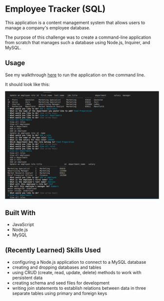 # Employee Tracker (SQL) 

This application is a content management system that allows users to manage a company's employee database.

The purpose of this challenge was to create a command-line application from scratch that manages such a database using Node.js, Inquirer, and MySQL.

## Usage
See my walkthrough [here](https://drive.google.com/file/d/1oKlquC55rEU4oDeYHDDA7-DOJVwrPkl_/view) to run the application on the command line.

It should look like this:

![Employee Tracker Screenshot](./assets/employee-tracker-screeshot.png)

## Built With
* JavaScript
* Node.js
* MySQL

## (Recently Learned) Skills Used
* configuring a Node.js application to connect to a MySQL database
* creating and dropping databases and tables
* using CRUD (create, read, update, delete) methods to work with persistent data
* creating schema and seed files for development
* writing join statements to establish relations between data in three separate tables using primary and foreign keys
